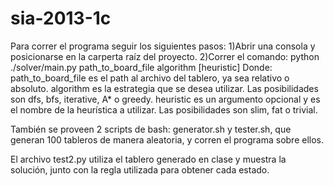 sia-2013-1c
===========

Para correr el programa seguir los siguientes pasos:
1)Abrir una consola y posicionarse en la carperta raíz del proyecto.
2)Correr el comando: python ./solver/main.py path_to_board_file algorithm [heuristic]
Donde:
    path_to_board_file es el path al archivo del tablero, ya sea relativo o absoluto.
    algorithm es la estrategia que se desea utilizar. Las posibilidades son dfs, bfs, iterative, A* o greedy.
    heuristic es un argumento opcional y es el nombre de la heurística a utilizar. Las posibilidades son slim, fat o trivial.

También se proveen 2 scripts de bash: generator.sh y tester.sh, que generan 100 tableros de manera aleatoria, y corren el programa sobre ellos.

El archivo test2.py utiliza el tablero generado en clase y muestra la solución, junto con la regla utilizada para obtener cada estado.
    
